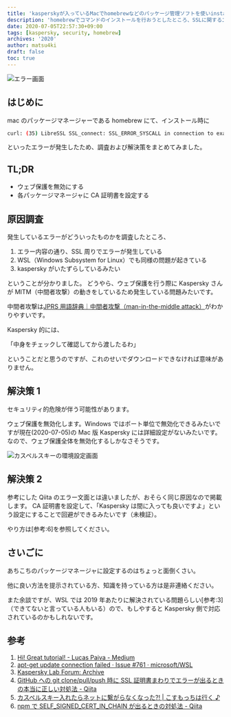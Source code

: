 ```yaml
---
title: 'kasperskyが入っているMacでhomebrewなどのパッケージ管理ソフトを使いinstallするとエラーがでる問題を解決した'
description: 'homebrewでコマンドのインストールを行おうとしたところ、SSLに関するエラーが発生しました。その問題がKasperskyのWeb保護による問題であったため、Kasperskyを無効にすることで解決する方法を行った記事となります。'
date: 2020-07-05T22:57:30+09:00
tags: [kaspersky, security, homebrew]
archives: '2020'
author: matsu4ki
draft: false
toc: true
---
```


![エラー画面](/post/kaspersky/img/kaspersky2.png)

## はじめに

mac のパッケージマネージャーである homebrew にて、インストール時に

```sh
curl: (35) LibreSSL SSL_connect: SSL_ERROR_SYSCALL in connection to example.com:443
```

といったエラーが発生したため、調査および解決策をまとめてみました。

## TL;DR

- ウェブ保護を無効にする
- 各パッケージマネージャに CA 証明書を設定する

## 原因調査

発生しているエラーがどういったものかを調査したところ、

1. エラー内容の通り、SSL 周りでエラーが発生している
2. WSL（Windows Subsystem for Linux）でも同様の問題が起きている
3. kaspersky がいたずらしているみたい

ということが分かりました。
どうやら、ウェブ保護を行う際に Kaspersky さんが MITM（中間者攻撃）の動きをしているため発生している問題みたいです。

中間者攻撃は[JPRS 用語辞典｜中間者攻撃（man-in-the-middle attack）](https://jprs.jp/glossary/index.php?ID=0229)がわかりやすいです。

Kaspersky 的には、

「中身をチェックして確認してから渡したるわ」

ということだと思うのですが、これのせいでダウンロードできなければ意味がありません。

## 解決策 1

<div class="notification is-warning is-light">
セキュリティ的危険が伴う可能性があります。
</div>

ウェブ保護を無効化します。Windows ではポート単位で無効化できるみたいですが現在(2020-07-05)の Mac 版 Kaspersky には詳細設定がないみたいです。なので、ウェブ保護全体を無効化するしかなさそうです。

![カスペルスキーの環境設定画面](/post/kaspersky/img/kaspersky1.png)

## 解決策 2

参考にした Qiita のエラー文面とは違いましたが、おそらく同じ原因なので掲載します。
CA 証明書を設定して、「Kaspersky は間に入っても良いですよ」という設定にすることで回避ができるみたいです（未検証）。

やり方は[参考:6]を参照してください。

## さいごに

あちこちのパッケージマネージャに設定するのはちょっと面倒くさい。

他に良い方法を提示されている方、知識を持っている方は是非連絡ください。

また余談ですが、WSL では 2019 年あたりに解決されている問題らしい[参考:3]（できてないと言っている人もいる）ので、もしやすると Kaspersky 側で対応されているのかもしれないです。

## 参考

1. [Hi! Great tutorial! - Lucas Paiva - Medium](https://medium.com/@lucs/hi-great-tutorial-91e00f6ad7eb)
2. [apt-get update connection failed · Issue #761 · microsoft/WSL](https://github.com/Microsoft/WSL/issues/761)
3. [Kaspersky Lab Forum: Archive](https://forum.kaspersky.com/index.php?/topic/395813-bash-windows-10-wsl-connection-issues/page/2/)
4. [GitHub への git clone/pull/push 時に SSL 証明書まわりでエラーが出るときの本当に正しい対処法 - Qiita](https://qiita.com/karno/items/5ad5006a4912617d2610)
5. [カスペルスキー入れたらネットに繋がらなくなった?! | こすもっちは行く ♪](http://kosumotti.blogspot.com/2015/02/blog-post.html)
6. [npm で SELF_SIGNED_CERT_IN_CHAIN が出るときの対処法 - Qiita](https://qiita.com/ASLA/items/527f5c47ae60bc51cc9a)
